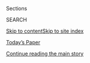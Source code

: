<div id="app">

<div>

<div class="NYTAppHideMasthead css-1r6wvpq e1suatyy0">

<div class="section css-ui9rw0 e1suatyy2">

<div class="css-eph4ug er09x8g0">

<div class="css-6n7j50">

</div>

<span class="css-1dv1kvn">Sections</span>

<div class="css-10488qs">

<span class="css-1dv1kvn">SEARCH</span>

</div>

[Skip to content](#site-content)[Skip to site
index](#site-index)

</div>

<div class="css-10698na e1huz5gh0">

</div>

</div>

<div id="masthead-bar-one" class="section hasLinks css-15hmgas e1csuq9d3">

<div class="css-uqyvli e1csuq9d0">

</div>

<div class="css-1uqjmks e1csuq9d1">

</div>

<div class="css-9e9ivx">

[](https://myaccount.nytimes3xbfgragh.onion/auth/login?response_type=cookie&client_id=vi)

</div>

<div class="css-1bvtpon e1csuq9d2">

[Today’s Paper](https://www.nytimes3xbfgragh.onion/section/todayspaper)

</div>

</div>

</div>

</div>

<div data-aria-hidden="false">

<div id="site-content" data-role="main">

<div id="top-wrapper" class="css-15p45cc eaca97t0" type="top">

<div id="top-slug" class="css-19x0jxb eaca97t1" hidden="">

Advertisement

</div>

[Continue reading the main
story](#after-top)

<div class="ad top-wrapper" style="text-align:center;height:100%;display:block;min-height:90px">

<div id="top" class="place-ad" data-position="top" data-size-key="top">

</div>

</div>

<div id="after-top">

</div>

</div>

<div id="byline" class="section css-15h4p1b e9abtgs0">

<div class="css-1j21atc e1svk9qx1">

<div class="css-nfcc9b e1svk9qx3">

<div class="css-vl9dhg e1svk9qx5">

<div class="css-1nrhkj6 e1svk9qx6">

# J. Kenji López-Alt

</div>

## <span>Recent and archived work by J. Kenji López-Alt for The New York Times</span>

</div>

</div>

</div>

<div>

<div id="mid1-wrapper" class="css-1mn4oms eaca97t0" type="rank">

<div id="mid1-slug" class="css-1tag3rd eaca97t1">

Advertisement

</div>

[Continue reading the main
story](#after-mid1)

<div id="mid1" class="ad mid1-wrapper" style="text-align:center;height:100%;display:block">

</div>

<div id="after-mid1">

</div>

</div>

</div>

<div class="css-185go5a e1o5byef0">

<div class="css-15cbhtu">

  - [Latest](#stream-panel)
  - <span class="css-6n7j50">Search</span>
    <div class="control">
    <div class="label-container css-1dv1kvn">
    Search
    </div>
    <div class="css-wm4t3d">
    **<span id="clear-search-input" class="css-1dv1kvn">Clear this text
    input</span>
    </div>
    </div>
    <span class="css-1iovbfw"></span>

<div id="stream-panel" class="section css-8msx5b e1jz0cab1">

<div class="css-13mho3u">

1.  
    
    <div class="css-1cp3ece">
    
    <div class="css-1l4spti">
    
    [](/2020/09/04/dining/stir-fry-recipe-wok-hei.html)
    
    <div class="css-79elbk">
    
    ![](https://static01.graylady3jvrrxbe.onion/images/2020/09/04/dining/04kenji7/04kenji7-thumbWide.jpg?quality=75&auto=webp&disable=upscale)
    
    </div>
    
    ## The Elements of Wok Hei, and How to Capture Them at Home
    
    The elusive smoky flavors and aromas of stir-fry can be achieved in
    your home kitchen. J. Kenji López-Alt shows you how.
    
    <div class="css-1nqbnmb ea5icrr0">
    
    By <span class="css-1n7hynb">J. Kenji
    López-Alt</span>
    
    </div>
    
    </div>
    
    <div class="css-1lc2l26 e1xfvim33">
    
    </div>
    
    </div>

2.  
    
    <div class="css-1cp3ece">
    
    <div class="css-1l4spti">
    
    [](/2020/08/04/dining/colombian-empanadas-carlos-gaviria.html)
    
    <div class="css-79elbk">
    
    ![](https://static01.graylady3jvrrxbe.onion/images/2020/08/05/dining/03Kenji4/merlin_174846099_dd3040d6-88f8-4e4c-b38e-3bc5247c1482-thumbWide.jpg?quality=75&auto=webp&disable=upscale)
    
    </div>
    
    ## A Colombian Chef Shares His Secret to Better Empanadas
    
    For even better flavor and texture in his masa, J. Kenji López-Alt
    borrowed a technique from the chef Carlos Gaviria: milling popcorn.
    
    <div class="css-1nqbnmb ea5icrr0">
    
    By <span class="css-1n7hynb">J. Kenji
    López-Alt</span>
    
    </div>
    
    </div>
    
    <div class="css-1lc2l26 e1xfvim33">
    
    </div>
    
    </div>

3.  
    
    <div class="css-1cp3ece">
    
    <div class="css-1l4spti">
    
    [](/2020/06/30/dining/chili-crisp-ice-cream-sundae.html)
    
    <div class="css-79elbk">
    
    ![](https://static01.graylady3jvrrxbe.onion/images/2020/07/01/dining/29kenji/29kenji-thumbWide.jpg?quality=75&auto=webp&disable=upscale)
    
    </div>
    
    ## Chile Crisp Is Even Good With Ice Cream
    
    J. Kenji López-Alt pays homage to an unusual and delicious
    combination that has circulated online.
    
    <div class="css-1nqbnmb ea5icrr0">
    
    By <span class="css-1n7hynb">J. Kenji
    López-Alt</span>
    
    </div>
    
    </div>
    
    <div class="css-1lc2l26 e1xfvim33">
    
    </div>
    
    </div>

4.  
    
    <div class="css-1cp3ece">
    
    <div class="css-1l4spti">
    
    [](/2020/05/04/dining/bulk-freeze-meat.html)
    
    <div class="css-79elbk">
    
    ![](https://static01.graylady3jvrrxbe.onion/images/2020/05/06/dining/04Kenji4/04Kenji4-thumbWide-v2.jpg?quality=75&auto=webp&disable=upscale)
    
    </div>
    
    ## How to Cook and Freeze a Large Piece of Meat, and Eat for Weeks
    
    A large, inexpensive roast is a boon for busy home cooks: Prepare it
    simply, then let it star in a number of fast weeknight meals. J.
    Kenji López-Alt explains.
    
    <div class="css-1nqbnmb ea5icrr0">
    
    By <span class="css-1n7hynb">J. Kenji
    López-Alt</span>
    
    </div>
    
    </div>
    
    <div class="css-1lc2l26 e1xfvim33">
    
    </div>
    
    </div>

5.  
    
    <div class="css-1cp3ece">
    
    <div class="css-1l4spti">
    
    [](/article/expiration-dates-coronavirus.html)
    
    <div class="css-79elbk">
    
    ![](https://static01.graylady3jvrrxbe.onion/images/2020/04/15/dining/15Kenji-Cover-Illustration/15Kenji-Cover-Illustration-thumbWide.jpg?quality=75&auto=webp&disable=upscale)
    
    </div>
    
    ## The Food Expiration Dates You Should Actually Follow
    
    The first thing you should know? The dates, as we know them, have
    nothing to do with safety. J. Kenji López-Alt explains.
    
    <div class="css-1nqbnmb ea5icrr0">
    
    By <span class="css-1n7hynb">J. Kenji
    López-Alt</span>
    
    </div>
    
    </div>
    
    <div class="css-1lc2l26 e1xfvim33">
    
    </div>
    
    </div>

6.  
    
    <div class="css-1cp3ece">
    
    <div class="css-1l4spti">
    
    [](/2020/03/03/dining/plant-based-meat-science.html)
    
    <div class="css-79elbk">
    
    ![](https://static01.graylady3jvrrxbe.onion/images/2020/03/04/dining/03fakescience1/merlin_169263873_da46c68e-daa3-4c6e-a3b0-f565909acd45-thumbWide.jpg?quality=75&auto=webp&disable=upscale)
    
    </div>
    
    ## How Do They Make Plant-Based Meat Behave Like Beef?
    
    J. Kenji López-Alt explains the science behind the new vegan
    products.
    
    <div class="css-1nqbnmb ea5icrr0">
    
    By <span class="css-1n7hynb">J. Kenji
    López-Alt</span>
    
    </div>
    
    </div>
    
    <div class="css-1lc2l26 e1xfvim33">
    
    </div>
    
    </div>

7.  
    
    <div class="css-1cp3ece">
    
    <div class="css-1l4spti">
    
    [](/2020/03/03/dining/impossible-beyond-meat.html)
    
    <div class="css-79elbk">
    
    ![](https://static01.graylady3jvrrxbe.onion/images/2020/03/04/dining/03fakemeat11/merlin_168791031_610e4a8d-848c-4630-9858-e4183765f57e-thumbWide.jpg?quality=75&auto=webp&disable=upscale)
    
    </div>
    
    ## How to Cook With Plant-Based Meats
    
    You may have tried restaurant versions, but making them at home is
    another matter. J. Kenji López-Alt has tested them and offers
    practical advice.
    
    <div class="css-1nqbnmb ea5icrr0">
    
    By <span class="css-1n7hynb">J. Kenji
    López-Alt</span>
    
    </div>
    
    </div>
    
    <div class="css-1lc2l26 e1xfvim33">
    
    </div>
    
    </div>

8.  
    
    <div class="css-1cp3ece">
    
    <div class="css-1l4spti">
    
    [](/2020/01/27/dining/kenji-moo-shu-mushrooms-recipe.html)
    
    <div class="css-79elbk">
    
    ![](https://static01.graylady3jvrrxbe.onion/images/2020/01/29/dining/28Kenji1/merlin_167526669_1dfa8068-9dca-47db-8fcf-991b7e858aed-thumbWide.jpg?quality=75&auto=webp&disable=upscale)
    
    </div>
    
    ## Moo Shu, Now With Less Meat
    
    Faced with a glut of mushrooms, J. Kenji López-Alt added them to a
    classic Joyce Chen recipe. The result? Tasty, and alliterative.
    
    <div class="css-1nqbnmb ea5icrr0">
    
    By <span class="css-1n7hynb">J. Kenji
    López-Alt</span>
    
    </div>
    
    </div>
    
    <div class="css-1lc2l26 e1xfvim33">
    
    </div>
    
    </div>

9.  
    
    <div class="css-1cp3ece">
    
    <div class="css-1l4spti">
    
    [](/2019/12/16/dining/kenji-biscuit-recipe.html)
    
    <div class="css-79elbk">
    
    ![](https://static01.graylady3jvrrxbe.onion/images/2019/12/18/dining/16Kenji1/merlin_165684768_e1ae50ea-bb74-42d2-bf96-154c152db998-thumbWide.jpg?quality=75&auto=webp&disable=upscale)
    
    </div>
    
    ## The Best Biscuits? There Are a Few Tricks
    
    J. Kenji López-Alt swaps ingredients, and grates and rolls his way
    to biscuits that are simultaneously crisp, flaky, soft and light.
    
    <div class="css-1nqbnmb ea5icrr0">
    
    By <span class="css-1n7hynb">J. Kenji
    López-Alt</span>
    
    </div>
    
    </div>
    
    <div class="css-1lc2l26 e1xfvim33">
    
    </div>
    
    </div>

10. 
    
    <div class="css-1cp3ece">
    
    <div class="css-1l4spti">
    
    [](/2019/11/18/dining/kenji-best-roast-potatoes.html)
    
    <div class="css-79elbk">
    
    ![](https://static01.graylady3jvrrxbe.onion/images/2019/11/20/dining/18Kenji1/merlin_164331348_3a042218-891e-412b-8b14-370b4b0846ae-thumbWide.jpg?quality=75&auto=webp&disable=upscale)
    
    </div>
    
    ## The Best Roast Potatoes Manage to Get Even Better
    
    How do you improve on perfect potatoes? J. Kenji López-Alt coats
    them with Parmesan for a crisp cheese crust.
    
    <div class="css-1nqbnmb ea5icrr0">
    
    By <span class="css-1n7hynb">J. Kenji López-Alt</span>
    
    </div>
    
    </div>
    
    <div class="css-1lc2l26 e1xfvim33">
    
    </div>
    
    </div>

<div class="css-13mho3u">

<div class="css-1t62hi8">

<div class="css-1stvaey">

Show
More

<div>

<div style="border:0;clip:rect(0 0 0 0);height:1px;margin:-1px;overflow:hidden;white-space:nowrap;padding:0;width:1px;position:absolute" data-role="log" data-aria-live="assertive">

</div>

<div style="border:0;clip:rect(0 0 0 0);height:1px;margin:-1px;overflow:hidden;white-space:nowrap;padding:0;width:1px;position:absolute" data-role="log" data-aria-live="assertive">

</div>

<div style="border:0;clip:rect(0 0 0 0);height:1px;margin:-1px;overflow:hidden;white-space:nowrap;padding:0;width:1px;position:absolute" data-role="log" data-aria-live="polite">

</div>

<div style="border:0;clip:rect(0 0 0 0);height:1px;margin:-1px;overflow:hidden;white-space:nowrap;padding:0;width:1px;position:absolute" data-role="log" data-aria-live="polite">

</div>

</div>

</div>

</div>

</div>

</div>

<div class="css-g6hk37 supplemental">

<div id="mid2-wrapper" class="css-10wkyv7 eaca97t0" type="lede">

<div id="mid2-slug" class="css-1tag3rd eaca97t1">

Advertisement

</div>

[Continue reading the main
story](#after-mid2)

<div id="mid2" class="ad mid2-wrapper" style="text-align:center;height:100%;display:block;min-height:250px">

</div>

<div id="after-mid2">

</div>

</div>

</div>

</div>

</div>

</div>

</div>

</div>

## Site Index

<div>

</div>

## Site Information Navigation

  - [© <span>2020</span> <span>The New York Times
    Company</span>](https://help.nytimes3xbfgragh.onion/hc/en-us/articles/115014792127-Copyright-notice)

<!-- end list -->

  - [NYTCo](https://www.nytco.com/)
  - [Contact
    Us](https://help.nytimes3xbfgragh.onion/hc/en-us/articles/115015385887-Contact-Us)
  - [Work with us](https://www.nytco.com/careers/)
  - [Advertise](https://nytmediakit.com/)
  - [T Brand Studio](http://www.tbrandstudio.com/)
  - [Your Ad
    Choices](https://www.nytimes3xbfgragh.onion/privacy/cookie-policy#how-do-i-manage-trackers)
  - [Privacy](https://www.nytimes3xbfgragh.onion/privacy)
  - [Terms of
    Service](https://help.nytimes3xbfgragh.onion/hc/en-us/articles/115014893428-Terms-of-service)
  - [Terms of
    Sale](https://help.nytimes3xbfgragh.onion/hc/en-us/articles/115014893968-Terms-of-sale)
  - [Site
    Map](https://spiderbites.nytimes3xbfgragh.onion)
  - [Help](https://help.nytimes3xbfgragh.onion/hc/en-us)
  - [Subscriptions](https://www.nytimes3xbfgragh.onion/subscription?campaignId=37WXW)

</div>

</div>
